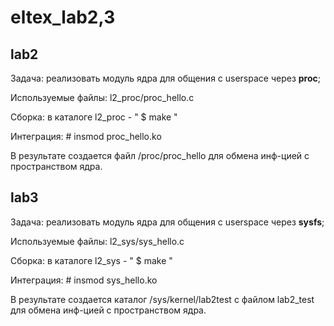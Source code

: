 # eltex_lab2,3

## lab2

Задача: реализовать модуль ядра для общения с userspace через __proc__;

Используемые файлы: l2_proc/proc_hello.c

Сборка: в каталоге l2_proc - " $ make "

Интеграция: # insmod proc_hello.ko

В результате создается файл /proc/proc_hello для обмена инф-цией с пространством ядра.


## lab3

Задача: реализовать модуль ядра для общения с userspace через __sysfs__;

Используемые файлы: l2_sys/sys_hello.c

Сборка: в каталоге l2_sys - " $ make "

Интеграция: # insmod sys_hello.ko

В результате создается каталог /sys/kernel/lab2test с файлом lab2_test для обмена инф-цией с пространством ядра.
